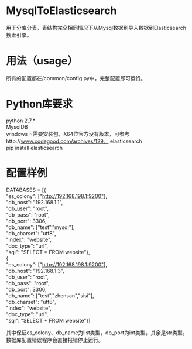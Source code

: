 # MysqlToElasticsearch
用于分库分表，表结构完全相同情况下从Mysql数据到导入数据到Elasticsearch搜索引擎。

# 用法（usage）
所有的配置都在/common/config.py中，完整配置即可运行。

# Python库要求
python 2.7.*  
MysqlDB  
windows下需要安装包，X64位官方没有版本，可参考http://www.codegood.com/archives/129。
elasticsearch  
pip install elasticsearch  

# 配置样例
DATABASES = [{  
    "es_colony": ["http://192.168.198.1:9200"],  
    "db_host": "192.168.1.1",  
    "db_user": "root",  
    "db_pass": "root",  
    "db_port": 3306,  
    "db_name": ["test","mysql"],  
    "db_charset": "utf8",  
    "index": "website",  
    "doc_type": "url",  
    "sql": "SELECT * FROM website"},  
{  
    "es_colony": ["http://192.168.198.1:9200"],  
    "db_host": "192.168.1.3",  
    "db_user": "root",  
    "db_pass": "root",  
    "db_port": 3306,  
    "db_name": ["test","zhensan","sisi"],  
    "db_charset": "utf8",  
    "index": "website",  
    "doc_type": "url",  
    "sql": "SELECT * FROM website"}]  
    
其中保证es_colony、db_name为list类型，db_port为int类型，其余是str类型。数据库配置错误程序会直接报错停止运行。
